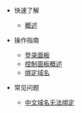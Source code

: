 * 快速了解

  * [概述](/easypanel-vhost/index.md)

* 操作指南

  * [登录面板](/easypanel-vhost/login-panel.md)
  * [控制面板概述](/easypanel-vhost/mainpage.md)
  * [绑定域名](/easypanel-vhost/bind-domain.md)

* 常见问题

  * [中文域名无法绑定](/easypanel-vhost/chinese-domain.md)